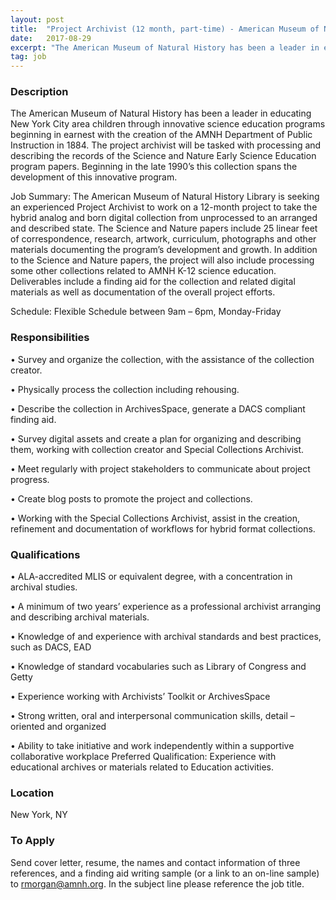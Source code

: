 ```yaml
---
layout: post
title:  "Project Archivist (12 month, part-time) - American Museum of Natural History"
date:   2017-08-29
excerpt: "The American Museum of Natural History has been a leader in educating New York City area children through innovative science education programs beginning in earnest with the creation of the AMNH Department of Public Instruction in 1884. The project archivist will be tasked with processing and describing the records of..."
tag: job
---
```


### Description   

The American Museum of Natural History has been a leader in educating New York City area children through innovative science education programs beginning in earnest with the creation of the AMNH Department of Public Instruction in 1884. The project archivist will be tasked with processing and describing the records of the Science and Nature Early Science Education program papers. Beginning in the late 1990’s this collection spans the development of this innovative program. 

Job Summary: The American Museum of Natural History Library is seeking an experienced Project Archivist to work on a 12-month project to take the hybrid analog and born digital collection from unprocessed to an arranged and described state. The Science and Nature papers include 25 linear feet of correspondence, research, artwork, curriculum, photographs and other materials documenting the program’s development and growth. In addition to the Science and Nature papers, the project will also include processing some other collections related to AMNH K-12 science education. Deliverables include a finding aid for the collection and related digital materials as well as documentation of the overall project efforts. 

Schedule: Flexible Schedule between 9am – 6pm, Monday-Friday 




### Responsibilities   


• 	Survey and organize the collection, with the assistance of the collection creator. 

• 	Physically process the collection including rehousing.

• 	Describe the collection in ArchivesSpace, generate a DACS compliant finding aid. 

• 	Survey digital assets and create a plan for organizing and describing them, working with collection creator and Special Collections Archivist.

• 	Meet regularly with project stakeholders to communicate about project progress. 

• 	Create blog posts to promote the project and collections.

• 	Working with the Special Collections Archivist, assist in the creation, refinement and documentation of workflows for hybrid format collections.



### Qualifications   


• 	ALA-accredited MLIS or equivalent degree, with a concentration in archival studies.

• 	A minimum of two years’ experience as a professional archivist arranging and describing archival materials.

• 	Knowledge of and experience with archival standards and best practices, such as DACS, EAD

• 	Knowledge of standard vocabularies such as Library of Congress and Getty

• 	Experience working with Archivists’ Toolkit or ArchivesSpace

• 	Strong written, oral and interpersonal communication skills, detail – oriented and organized

• 	Ability to take initiative and work independently within a supportive collaborative workplace
Preferred Qualification: Experience with educational archives or materials related to Education activities.





### Location   

New York, NY




### To Apply   

Send cover letter, resume, the names and contact information of three references, and a finding aid writing sample (or a link to an on-line sample) to rmorgan@amnh.org. In the subject line please reference the job title. 





